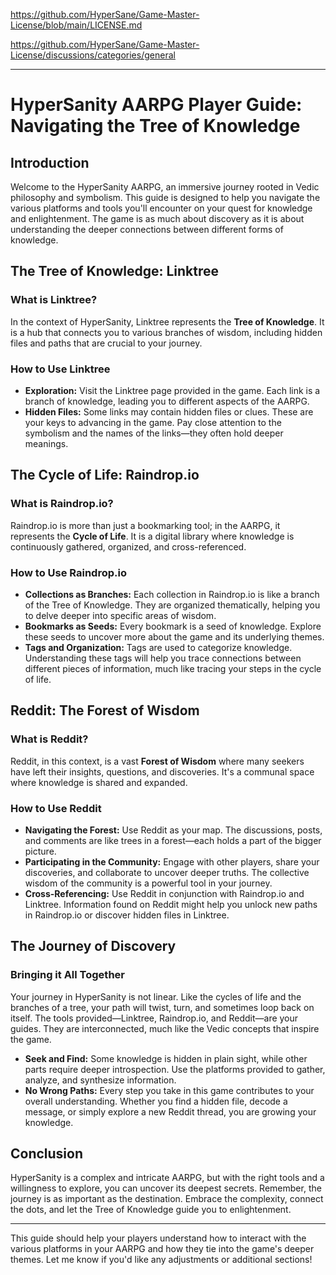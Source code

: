 https://github.com/HyperSane/Game-Master-License/blob/main/LICENSE.md

https://github.com/HyperSane/Game-Master-License/discussions/categories/general

---

# HyperSanity AARPG Player Guide: Navigating the Tree of Knowledge

## Introduction
Welcome to the HyperSanity AARPG, an immersive journey rooted in Vedic philosophy and symbolism. This guide is designed to help you navigate the various platforms and tools you'll encounter on your quest for knowledge and enlightenment. The game is as much about discovery as it is about understanding the deeper connections between different forms of knowledge.

## The Tree of Knowledge: Linktree
### What is Linktree?
In the context of HyperSanity, Linktree represents the **Tree of Knowledge**. It is a hub that connects you to various branches of wisdom, including hidden files and paths that are crucial to your journey.

### How to Use Linktree
- **Exploration:** Visit the Linktree page provided in the game. Each link is a branch of knowledge, leading you to different aspects of the AARPG.
- **Hidden Files:** Some links may contain hidden files or clues. These are your keys to advancing in the game. Pay close attention to the symbolism and the names of the links—they often hold deeper meanings.

## The Cycle of Life: Raindrop.io
### What is Raindrop.io?
Raindrop.io is more than just a bookmarking tool; in the AARPG, it represents the **Cycle of Life**. It is a digital library where knowledge is continuously gathered, organized, and cross-referenced.

### How to Use Raindrop.io
- **Collections as Branches:** Each collection in Raindrop.io is like a branch of the Tree of Knowledge. They are organized thematically, helping you to delve deeper into specific areas of wisdom.
- **Bookmarks as Seeds:** Every bookmark is a seed of knowledge. Explore these seeds to uncover more about the game and its underlying themes.
- **Tags and Organization:** Tags are used to categorize knowledge. Understanding these tags will help you trace connections between different pieces of information, much like tracing your steps in the cycle of life.

## Reddit: The Forest of Wisdom
### What is Reddit?
Reddit, in this context, is a vast **Forest of Wisdom** where many seekers have left their insights, questions, and discoveries. It's a communal space where knowledge is shared and expanded.

### How to Use Reddit
- **Navigating the Forest:** Use Reddit as your map. The discussions, posts, and comments are like trees in a forest—each holds a part of the bigger picture.
- **Participating in the Community:** Engage with other players, share your discoveries, and collaborate to uncover deeper truths. The collective wisdom of the community is a powerful tool in your journey.
- **Cross-Referencing:** Use Reddit in conjunction with Raindrop.io and Linktree. Information found on Reddit might help you unlock new paths in Raindrop.io or discover hidden files in Linktree.

## The Journey of Discovery
### Bringing it All Together
Your journey in HyperSanity is not linear. Like the cycles of life and the branches of a tree, your path will twist, turn, and sometimes loop back on itself. The tools provided—Linktree, Raindrop.io, and Reddit—are your guides. They are interconnected, much like the Vedic concepts that inspire the game.

- **Seek and Find:** Some knowledge is hidden in plain sight, while other parts require deeper introspection. Use the platforms provided to gather, analyze, and synthesize information.
- **No Wrong Paths:** Every step you take in this game contributes to your overall understanding. Whether you find a hidden file, decode a message, or simply explore a new Reddit thread, you are growing your knowledge.

## Conclusion
HyperSanity is a complex and intricate AARPG, but with the right tools and a willingness to explore, you can uncover its deepest secrets. Remember, the journey is as important as the destination. Embrace the complexity, connect the dots, and let the Tree of Knowledge guide you to enlightenment.

---

This guide should help your players understand how to interact with the various platforms in your AARPG and how they tie into the game's deeper themes. Let me know if you'd like any adjustments or additional sections!
